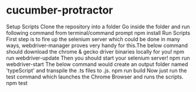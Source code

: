 # cucumber-protractor

Setup Scripts
Clone the repository into a folder
Go inside the folder and run following command from terminal/command prompt
npm install 
Run Scripts
First step is to fire up the selenium server which could be done in many ways, webdriver-manager proves very handy for this.The below command should download the chrome & gecko driver binaries locally for you!
npm run webdriver-update
Then you should start your selenium server!
npm run webdriver-start
The below command would create an output folder named 'typeScript' and transpile the .ts files to .js.
npm run build
Now just run the test command which launches the Chrome Browser and runs the scripts.
npm test
